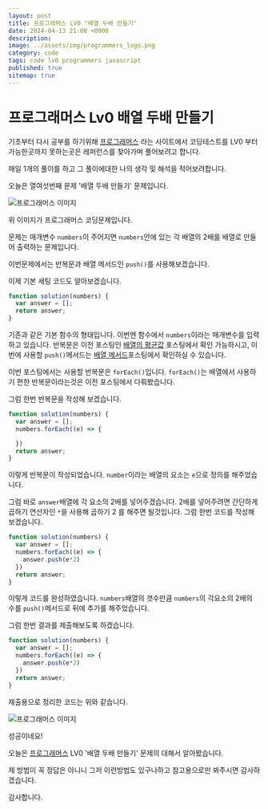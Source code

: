 ```yaml
---
layout: post
title: 프로그래머스 LV0 "배열 두배 만들기"
date: 2024-04-13 21:08 +0900
description: 
image: ../assets/img/programmers_logo.png
category: code
tags: code lv0 programmers javascript
published: true
sitemap: true
---
```


# 프로그래머스 Lv0 배열 두배 만들기

  기초부터 다시 공부를 하기위해 [프로그래머스](https://programmers.co.kr/) 라는 사이트에서
  코딩테스트를 LV0 부터 가능한곳까지 못하는곳은 레퍼런스를 찾아가며 풀어보려고 합니다.
  
  매일 1개의 풀이를 하고 그 풀이에대한 나의 생각 및 해석을 적어보려합니다.

  오늘은 열여섯번째 문제 '배열 두배 만들기' 문제입니다.

  ![프로그래머스 이미지](../assets/img/배열두배만들기_01.png)

  위 이미지가 프로그래머스 코딩문제입니다.
  
  문제는 매개변수 `numbers`이 주어지면 `numbers`안에 있는 각 배열의 2배를 배열로 만들어 출력하는 문제입니다.

  이번문제에서는 반복문과 배열 메서드인 `push()`를 사용해보겠습니다.

  이제 기본 세팅 코드도 알아보겠습니다.
  
```javascript
function solution(numbers) {
  var answer = [];
  return answer;
}
``` 
기존과 같은 기본 함수의 형태입니다. 이번엔 함수에서 `numbers`이라는 매개변수를 입력하고 있습니다.
반복문은 이전 포스팅인 [배열의 평균값](https://spearboy.github.io/posts/programmers_8/#반복문이란) 포스팅에서 확인 가능하시고, 이번에 사용할 `push()`메서드는 [배열 메서드](https://spearboy.github.io/posts/programmers_9/#push)포스팅에서 확인하실 수 있습니다.

이번 포스팅에서는 사용할 반복문은 `forEach()`입니다. `forEach()`는 배열에서 사용하기 편한 반복문이라는것은 이전 포스팅에서 다뤄봤습니다.

그럼 한번 반복문을 작성해 보겠습니다.

```javascript
function solution(numbers) {
  var answer = [];
  numbers.forEach((e) => {

  })
  return answer;
}
``` 
이렇게 반복문이 작성되었습니다. `number`이라는 배열의 요소는 `e`으로 정의를 해주었습니다.

그럼 바로 `answer`배열에 각 요소의 2배를 넣어주겠습니다. 2배를 넣어주려면 간단하게 곱하기 연산자인 `*`을 사용해 곱하기 2 를 해주면 될것입니다.
그럼 한번 코드를 작성해 보겠습니다.
```javascript
function solution(numbers) {
  var answer = [];
  numbers.forEach((e) => {
    answer.push(e*2)
  })
  return answer;
}
``` 
이렇게 코드를 완성하였습니다. `numbers`배열의 갯수만큼 `numbers`의 각요소의 2배의 수를 `push()`메서드로 뒤에 추가를 해주었습니다.

그럼 한번 결과를 제출해보도록 하겠습니다.

```javascript
function solution(numbers) {
  var answer = [];
  numbers.forEach((e) => {
    answer.push(e*2)
  })
  return answer;
}
``` 
제출용으로 정리한 코드는 위와 같습니다.

![프로그래머스 이미지](../assets/img/배열두배만들기_02.png)

성공이네요!

오늘은 [프로그래머스](https://programmers.co.kr/) LV0 '배열 두배 만들기' 문제의 대해서 알아봤습니다.

제 방법이 꼭 정답은 아니니 그저 이런방법도 있구나하고 참고용으로만 봐주시면 감사하겠습니다.

감사합니다.